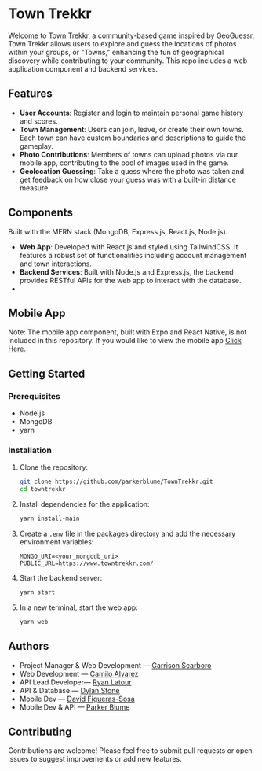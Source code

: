 # Town Trekkr

Welcome to Town Trekkr, a community-based game inspired by GeoGuessr. Town Trekkr allows users to explore and guess the locations of photos within your groups, or "Towns," enhancing the fun of geographical discovery while contributing to your community. This repo includes a web application component and backend services.

## Features

- **User Accounts**: Register and login to maintain personal game history and scores.
- **Town Management**: Users can join, leave, or create their own towns. Each town can have custom boundaries and descriptions to guide the gameplay.
- **Photo Contributions**: Members of towns can upload photos via our mobile app, contributing to the pool of images used in the game.
- **Geolocation Guessing**: Take a guess where the photo was taken and get feedback on how close your guess was with a built-in distance measure.

## Components

Built with the MERN stack (MongoDB, Express.js, React.js, Node.js).
- **Web App**: Developed with React.js and styled using TailwindCSS. It features a robust set of functionalities including account management and town interactions.
- **Backend Services**: Built with Node.js and Express.js, the backend provides RESTful APIs for the web app to interact with the database.
- 
## Mobile App

Note: The mobile app component, built with Expo and React Native, is not included in this repository. If you would like to view the mobile app [Click Here.](https://github.com/parkerblume/TownTrekkr-mobile)

## Getting Started

### Prerequisites

- Node.js
- MongoDB
- yarn

### Installation

1. Clone the repository:
   ```bash
   git clone https://github.com/parkerblume/TownTrekkr.git
   cd towntrekkr
   
   ```

2. Install dependencies for the application:
   ```bash
   yarn install-main
   ```

3. Create a `.env` file in the packages directory and add the necessary environment variables:
   ```
   MONGO_URI=<your_mongodb_uri>
   PUBLIC_URL=https://www.towntrekkr.com/
   ```

4. Start the backend server:
   ```bash
   yarn start
   ```

5. In a new terminal, start the web app:
   ```bash
   yarn web
   ```

## Authors
- Project Manager & Web Development — [Garrison Scarboro](https://github.com/gscarboro)
- Web Development — [Camilo Alvarez](https://github.com/Noway-code)
- API Lead Developer— [Ryan Latour](https://github.com/ryanglatour)
- API & Database — [Dylan Stone](https://github.com/StoneTD)
- Mobile Dev — [David Figueras-Sosa](https://github.com/DavidJFig)
- Mobile Dev & API — [Parker Blume](https://github.com/parkerblume)


## Contributing

Contributions are welcome! Please feel free to submit pull requests or open issues to suggest improvements or add new features.
